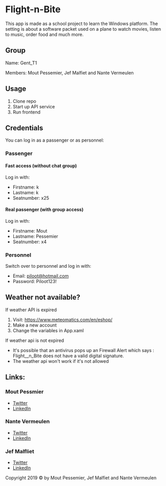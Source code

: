 # Flight-n-Bite
This app is made as a school project to learn the Windows platform. The setting is about a software packet used on a plane to watch movies, listen to music, order food and much more.
## Group
Name: Gent_T1

Members: Mout Pessemier, Jef Malfiet and Nante Vermeulen
## Usage
1. Clone repo
2. Start up API service
3. Run frontend

## Credentials
You can log in as a passenger or as personnel:

### Passenger
#### Fast access (without chat group)
Log in with:
   - Firstname:  k
   - Lastname:   k
   - Seatnumber: x25
 
#### Real passenger (with group access)
Log in with:
   - Firstname: Mout
   - Lastname: Pessemier
   - Seatnumber: x4
   
### Personnel
Switch over to personnel and log in with:
   - Email: piloot@hotmail.com
   - Password: Piloot123!
   
## Weather not available?
If weather API is expired
1. Visit: https://www.meteomatics.com/en/eshop/
2. Make a new account
3. Change the variables in App.xaml

If weather api is not expired

- It's possible that an antivirus pops up an Firewall Alert which says : Flight__n_Bite does not have a valid digital signature.
- The weather api won't work if it's not allowed
## Links:

### Mout Pessmier
 - [Twitter](https://twitter.com/MoutPessemier)
 - [LinkedIn](https://www.linkedin.com/in/moutpessemier/)
 
 ### Nante Vermeulen
 - [Twitter](https://twitter.com/VermeulenNante)
 - [LinkedIn](https://www.linkedin.com/in/nantevermeulen/)
 
 ### Jef Malfliet
 - [Twitter](https://twitter.com/Tjaaaaaf)
 - [LinkedIn](https://www.linkedin.com/in/jefmalfliet/)

Copyright 2019 © by Mout Pessemier, Jef Malfiet and Nante Vermeulen
